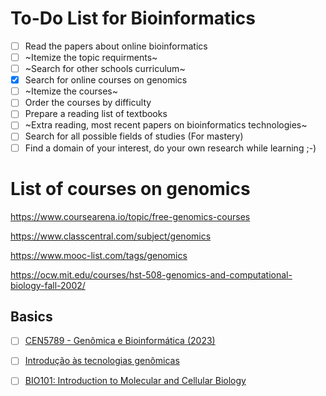 # To-Do List for Bioinformatics

- [ ] Read the papers about online bioinformatics
- [ ] ~Itemize the topic requirments~
- [ ] ~Search for other schools curriculum~
- [x] Search for online courses on genomics
- [ ] ~Itemize the courses~
- [ ] Order the courses by difficulty
- [ ] Prepare a reading list of textbooks
- [ ] ~Extra reading, most recent papers on bioinformatics technologies~
- [ ] Search for all possible fields of studies (For mastery)
- [ ] Find a domain of your interest, do your own research while learning ;-)

# List of courses on genomics

https://www.coursearena.io/topic/free-genomics-courses

https://www.classcentral.com/subject/genomics

https://www.mooc-list.com/tags/genomics

https://ocw.mit.edu/courses/hst-508-genomics-and-computational-biology-fall-2002/

## Basics

- [ ] [CEN5789 - Genômica e Bioinformática (2023)](https://edisciplinas.usp.br/course/view.php?id=115085)

- [ ] [Introdução às tecnologias genômicas](https://www.coursera.org/learn/introduction-genomics#modules)

- [ ] [BIO101: Introduction to Molecular and Cellular Biology](https://learn.saylor.org/course/BIO101)

